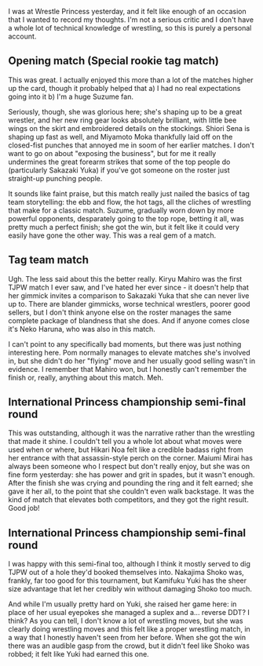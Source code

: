 I was at Wrestle Princess yesterday, and it felt like enough of an occasion that I wanted to record my thoughts. I'm not a serious critic and I don't have a whole lot of technical knowledge of wrestling, so this is purely a personal account.

## Opening match (Special rookie tag match)

This was great. I actually enjoyed this more than a lot of the matches higher up the card, though it probably helped that a) I had no real expectations going into it b) I'm a huge Suzume fan.

Seriously, though, she was glorious here; she's shaping up to be a great wrestler, and her new ring gear looks absolutely brilliant, with little bee wings on the skirt and embroidered details on the stockings. Shiori Sena is shaping up fast as well, and Miyamoto Moka thankfully laid off on the closed-fist punches that annoyed me in soom of her earlier matches. I don't want to go on about "exposing the business", but for me it really undermines the great forearm strikes that some of the top people do (particularly Sakazaki Yuka) if you've got someone on the roster just straight-up punching people.

It sounds like faint praise, but this match really just nailed the basics of tag team storytelling: the ebb and flow, the hot tags, all the cliches of wrestling that make for a classic match. Suzume, gradually worn down by more powerful opponents, desparately going to the top rope, betting it all, was pretty much a perfect finish; she got the win, but it felt like it could very easily have gone the other way. This was a real gem of a match.

## Tag team match

Ugh. The less said about this the better really. Kiryu Mahiro was the first TJPW match I ever saw, and I've hated her ever since - it doesn't help that her gimmick invites a comparison to Sakazaki Yuka that she can never live up to. There are blander gimmicks, worse technical wrestlers, poorer good sellers, but I don't think anyone else on the roster manages the same complete package of blandness that she does. And if anyone comes close it's Neko Haruna, who was also in this match.

I can't point to any specifically bad moments, but there was just nothing interesting here. Pom normally manages to elevate matches she's involved in, but she didn't do her "flying" move and her usually good selling wasn't in evidence. I remember that Mahiro won, but I honestly can't remember the finish or, really, anything about this match. Meh.

## International Princess championship semi-final round

This was outstanding, although it was the narrative rather than the wrestling that made it shine. I couldn't tell you a whole lot about what moves were used when or where, but Hikari Noa felt like a credible badass right from her entrance with that assassin-style perch on the corner. Maiumi Mirai has always been someone who I respect but don't really enjoy, but she was on fine form yesterday: she has power and grit in spades, but it wasn't enough. After the finish she was crying and pounding the ring and it felt earned; she gave it her all, to the point that she couldn't even walk backstage. It was the kind of match that elevates both competitors, and they got the right result. Good job!

## International Princess championship semi-final round

I was happy with this semi-final too, although I think it mostly served to dig TJPW out of a hole they'd booked themselves into. Nakajima Shoko was, frankly, far too good for this tournament, but Kamifuku Yuki has the sheer size advantage that let her credibly win without damaging Shoko too much.

And while I'm usually pretty hard on Yuki, she raised her game here: in place of her usual eyepokes she managed a suplex and a... reverse DDT? I think? As you can tell, I don't know a lot of wrestling moves, but she was clearly doing wrestling moves and this felt like a proper wrestling match, in a way that I honestly haven't seen from her before. When she got the win there was an audible gasp from the crowd, but it didn't feel like Shoko was robbed; it felt like Yuki had earned this one.